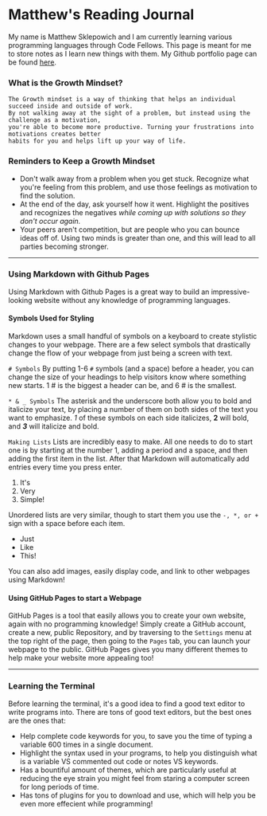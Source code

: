 # Matthew's Reading Journal

My name is Matthew Sklepowich and I am currently learning various programming languages through Code Fellows. This page is meant for me to store notes as I learn new things with them. My Github portfolio page can be found [here](https://github.com/Matt-Sklep).

### What is the Growth Mindset?

```
The Growth mindset is a way of thinking that helps an individual succeed inside and outside of work. 
By not walking away at the sight of a problem, but instead using the challenge as a motivation, 
you're able to become more productive. Turning your frustrations into motivations creates better
habits for you and helps lift up your way of life.
```

### Reminders to Keep a Growth Mindset

- Don't walk away from a problem when you get stuck. Recognize what you're feeling from this problem, and use those feelings as motivation to find the solution.
- At the end of the day, ask yourself how it went. Highlight the positives and recognizes the negatives *while coming up with solutions so they don't occur again.*
- Your peers aren't competition, but are people who you can bounce ideas off of. Using two minds is greater than one, and this will lead to all parties becoming stronger.

--------------------------------------------

### Using Markdown with Github Pages

Using Markdown with Github Pages is a great way to build an impressive-looking website without any knowledge of programming languages.

#### Symbols Used for Styling
Markdown uses a small handful of symbols on a keyboard to create stylistic changes to your webpage. There are a few select symbols that drastically change the flow of your webpage from just being a screen with text.

```# Symbols```
By putting 1-6 `#` symbols (and a space) before a header, you can change the size of your headings to help visitors know where something new starts. 1 # is the biggest a header can be, and 6 # is the smallest.

```* & _ Symbols```
The asterisk and the underscore both allow you to bold and italicize your text, by placing a number of them on both sides of the text you want to emphasize. *1* of these symbols on each side italicizes, **2** will bold, and ***3*** will italicize and bold.

```Making Lists```
Lists are incredibly easy to make. All one needs to do to start one is by starting at the number 1, adding a period and a space, and then adding the first item in the list. After that Markdown will automatically add entries every time you press enter. 
1. It's
2. Very
3. Simple!

Unordered lists are very similar, though to start them you use the `-, *, or +` sign with a space before each item.
- Just
- Like
- This!

You can also add images, easily display code, and link to other webpages using Markdown!

#### Using GitHub Pages to start a Webpage
GitHub Pages is a tool that easily allows you to create your own website, again with no programming knowledge! Simply create a GitHub account, create a new, public Repository, and by traversing to the `Settings` menu at the top right of the page, then going to the `Pages` tab, you can launch your webpage to the public. GitHub Pages gives you many different themes to help make your website more appealing too!

--------------------------

### Learning the Terminal

Before learning the terminal, it's a good idea to find a good text editor to write programs into. There are tons of good text editors, but the best ones are the ones that:
- Help complete code keywords for you, to save you the time of typing a variable 600 times in a single document.
- Highlight the syntax used in your programs, to help you distinguish what is a variable VS commented out code or notes VS keywords.
- Has a bountiful amount of themes, which are particularly useful at reducing the eye strain you might feel from staring a computer screen for long periods of time.
- Has tons of plugins for you to download and use, which will help you be even more effecient while programming!






